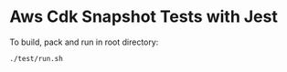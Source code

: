 # Aws Cdk Snapshot Tests with Jest
To build, pack and run in root directory:

```
./test/run.sh
```



